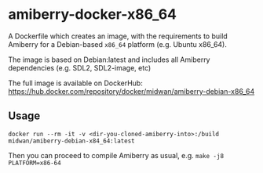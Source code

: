 # amiberry-docker-x86_64

A Dockerfile which creates an image, with the requirements to build Amiberry for a Debian-based `x86_64` platform (e.g. Ubuntu x86_64).

The image is based on Debian:latest and includes all Amiberry dependencies (e.g. SDL2, SDL2-image, etc)

The full image is available on DockerHub: <https://hub.docker.com/repository/docker/midwan/amiberry-debian-x86_64>

## Usage

`docker run --rm -it -v <dir-you-cloned-amiberry-into>:/build midwan/amiberry-debian-x84_64:latest`

Then you can proceed to compile Amiberry as usual, e.g. `make -j8 PLATFORM=x86-64`
